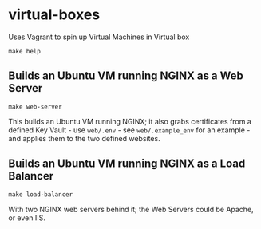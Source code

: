 # virtual-boxes
Uses Vagrant to spin up Virtual Machines in Virtual box

```shell
make help
```

## Builds an Ubuntu VM running NGINX as a Web Server

```shell
make web-server
```

This builds an Ubuntu VM running NGINX; it also grabs certificates from a defined Key Vault - use `web/.env` - see `web/.example_env` for an example - and applies them to the two defined websites.

## Builds an Ubuntu VM running NGINX as a Load Balancer

```shell
make load-balancer
```

With two NGINX web servers behind it; the Web Servers could be Apache, or even IIS.

